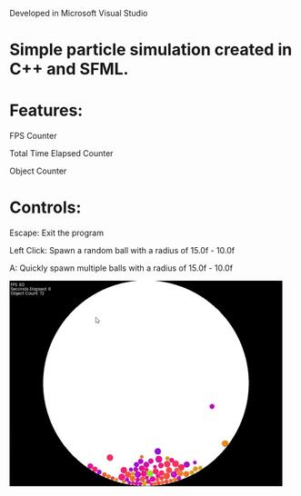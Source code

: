 Developed in Microsoft Visual Studio
# Simple particle simulation created in C++ and SFML.

# Features:

FPS Counter

Total Time Elapsed Counter

Object Counter

# Controls:

Escape: Exit the program

Left Click: Spawn a random ball with a radius of 15.0f - 10.0f

A:  Quickly spawn multiple balls with a radius of 15.0f - 10.0f

![](https://github.com/johnthienle/particle-simulation/blob/master/particlesim.gif)
